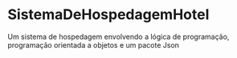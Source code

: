 # SistemaDeHospedagemHotel
Um sistema de hospedagem envolvendo a lógica de programação, programação orientada a objetos e um pacote Json 
